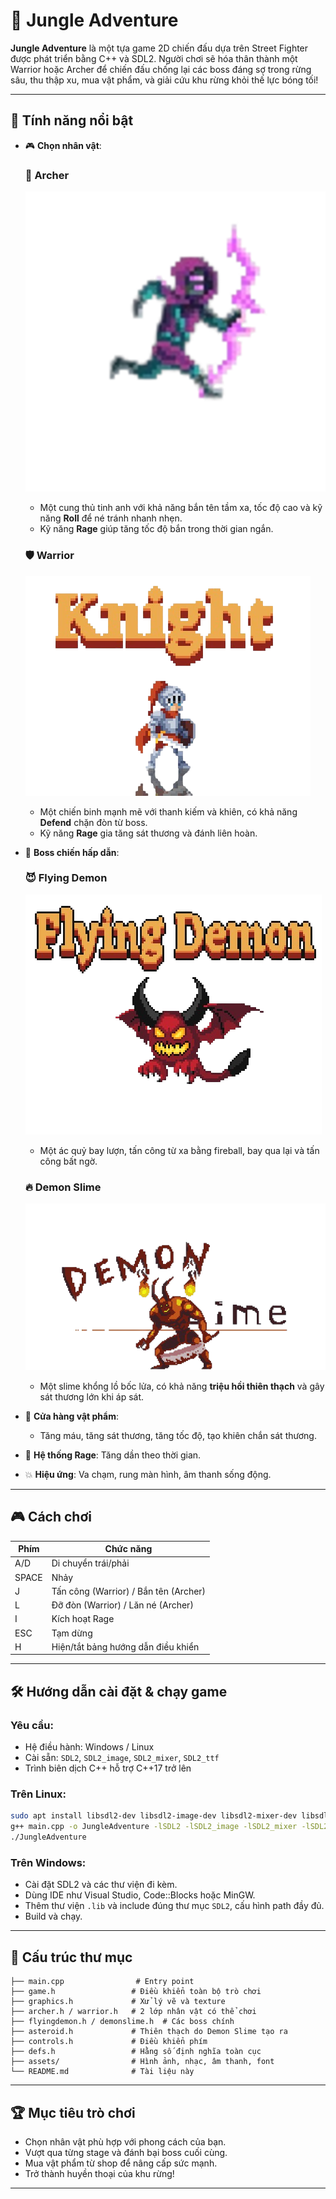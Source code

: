 # 🌴 Jungle Adventure

**Jungle Adventure** là một tựa game 2D chiến đấu dựa trên Street Fighter được phát triển bằng C++ và SDL2. Người chơi sẽ hóa thân thành một Warrior hoặc Archer để chiến đấu chống lại các boss đáng sợ trong rừng sâu, thu thập xu, mua vật phẩm, và giải cứu khu rừng khỏi thế lực bóng tối!

---

## 🚀 Tính năng nổi bật

- 🎮 **Chọn nhân vật**:
  ### 🏹 Archer
  ![Archer](./assets/characters/archer.png)
  - Một cung thủ tinh anh với khả năng bắn tên tầm xa, tốc độ cao và kỹ năng **Roll** để né tránh nhanh nhẹn.
  - Kỹ năng **Rage** giúp tăng tốc độ bắn trong thời gian ngắn.

  ### 🛡️ Warrior
  ![Warrior](./assets/characters/warrior.png)
  - Một chiến binh mạnh mẽ với thanh kiếm và khiên, có khả năng **Defend** chặn đòn từ boss.
  - Kỹ năng **Rage** gia tăng sát thương và đánh liên hoàn.

- 🐉 **Boss chiến hấp dẫn**:
  ### 😈 Flying Demon
  ![Flying Demon](./assets/boss/boss_flying_demon.png)
  - Một ác quỷ bay lượn, tấn công từ xa bằng fireball, bay qua lại và tấn công bất ngờ.

  ### 🔥 Demon Slime
  ![Demon Slime](./assets/boss/demon_slime.png)
  - Một slime khổng lồ bốc lửa, có khả năng **triệu hồi thiên thạch** và gây sát thương lớn khi áp sát.

- 🛒 **Cửa hàng vật phẩm**:
  - Tăng máu, tăng sát thương, tăng tốc độ, tạo khiên chắn sát thương.

- 🧠 **Hệ thống Rage**: Tăng dần theo thời gian.

- 💥 **Hiệu ứng**: Va chạm, rung màn hình, âm thanh sống động.

---

## 🎮 Cách chơi

| Phím | Chức năng                                  |
|------|---------------------------------------------|
| A/D  | Di chuyển trái/phải                         |
| SPACE | Nhảy                                       |
| J    | Tấn công (Warrior) / Bắn tên (Archer)       |
| L    | Đỡ đòn (Warrior) / Lăn né (Archer)          |
| I    | Kích hoạt Rage                              |
| ESC  | Tạm dừng                                    |
| H    | Hiện/tắt bảng hướng dẫn điều khiển          |

---

## 🛠️ Hướng dẫn cài đặt & chạy game

### Yêu cầu:
- Hệ điều hành: Windows / Linux
- Cài sẵn: `SDL2`, `SDL2_image`, `SDL2_mixer`, `SDL2_ttf`
- Trình biên dịch C++ hỗ trợ C++17 trở lên

### Trên Linux:
```bash
sudo apt install libsdl2-dev libsdl2-image-dev libsdl2-mixer-dev libsdl2-ttf-dev
g++ main.cpp -o JungleAdventure -lSDL2 -lSDL2_image -lSDL2_mixer -lSDL2_ttf
./JungleAdventure
```

### Trên Windows:
- Cài đặt SDL2 và các thư viện đi kèm.
- Dùng IDE như Visual Studio, Code::Blocks hoặc MinGW.
- Thêm thư viện `.lib` và include đúng thư mục `SDL2`, cấu hình path đầy đủ.
- Build và chạy.

---

## 📁 Cấu trúc thư mục

```
├── main.cpp                # Entry point
├── game.h                 # Điều khiển toàn bộ trò chơi
├── graphics.h             # Xử lý vẽ và texture
├── archer.h / warrior.h   # 2 lớp nhân vật có thể chơi
├── flyingdemon.h / demonslime.h  # Các boss chính
├── asteroid.h             # Thiên thạch do Demon Slime tạo ra
├── controls.h             # Điều khiển phím
├── defs.h                 # Hằng số định nghĩa toàn cục
├── assets/                # Hình ảnh, nhạc, âm thanh, font
└── README.md              # Tài liệu này
```

---

## 🏆 Mục tiêu trò chơi

- Chọn nhân vật phù hợp với phong cách của bạn.
- Vượt qua từng stage và đánh bại boss cuối cùng.
- Mua vật phẩm từ shop để nâng cấp sức mạnh.
- Trở thành huyền thoại của khu rừng!

---
